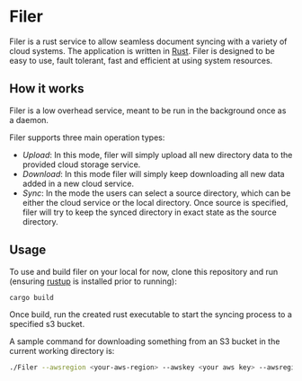 # Filer

Filer is a rust service to allow seamless document syncing with a variety of cloud systems. The application is written in [Rust](https://www.rust-lang.org/). Filer is designed to be easy to use, fault tolerant, fast and efficient at using system resources.

## How it works

Filer is a low overhead service, meant to be run in the background once as a daemon. 

Filer supports three main operation types:

- *Upload*: In this mode, filer will simply upload all new directory data to the provided cloud storage service.
- *Download*: In this mode filer will simply keep downloading all new data added in a new cloud service.
- *Sync*: In the mode the users can select a source directory, which can be either the cloud service or the local directory. Once source is specified, filer will try to keep the synced directory in exact state as the source directory.

## Usage

To use and build filer on your local for now, clone this repository and run (ensuring [rustup](https://rustup.rs/) is installed prior to running):

```shell script
cargo build
```

Once build, run the created rust executable to start the syncing process to a specified s3 bucket.

A sample command for downloading something from an S3 bucket in the current working directory is:

```bash
./Filer --awsregion <your-aws-region> --awskey <your aws key> --awsregion  <your aws region> --bucket <your-bucket-name> --synctype download
```
